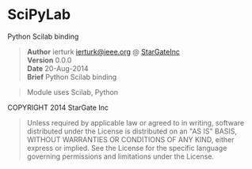 # SciPyLab

Python Scilab binding

>**Author** ierturk [ierturk@ieee.org](mailto:ierturk@ieee.org) @ [StarGateInc ](http://erturk.online)  
>**Version** 0.0.0  
>**Date** 20-Aug-2014  
>**Brief** Python Scilab binding

> Module uses Scilab, Python

COPYRIGHT 2014 StarGate Inc  
>Unless required by applicable law or agreed to in writing, software distributed under the License is distributed on an "AS IS" BASIS, WITHOUT WARRANTIES OR CONDITIONS OF ANY KIND, either express or implied. See the License for the specific language governing permissions and limitations under the License.
